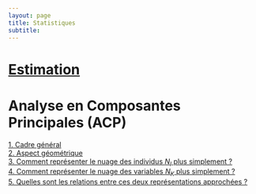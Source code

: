 ```yaml
---
layout: page
title: Statistiques
subtitle: 
---
```



# [Estimation](estimation/estimation_main_page.md)



# Analyse en Composantes Principales (ACP)

[1. Cadre général](ACP/acp_1.md) <br/>
[2. Aspect géométrique](ACP/acp_2.md) <br/>
[3. Comment représenter le nuage des individus $N_I$ plus simplement ?](ACP/acp_3.md) <br/>
[4. Comment représenter le nuage des variables $N_K$ plus simplement ?](ACP/acp_4.md) <br/>
[5. Quelles sont les relations entre ces deux représentations approchées ?](ACP/acp_5.md) <br/>


